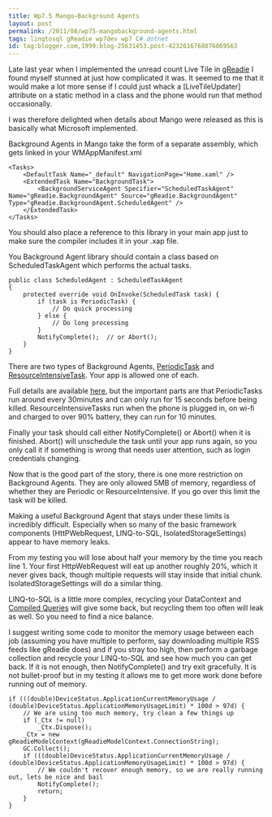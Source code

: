 ```yaml
---
title: Wp7.5 Mango–Background Agents
layout: post
permalink: /2011/08/wp75-mangobackground-agents.html
tags: linqtosql gReadie wp7dev wp7 C# dotnet
id: tag:blogger.com,1999:blog-25631453.post-4232616768076069563
---
```



Late last year when I implemented the unread count Live Tile in [gReadie](http://www.quidsmobile.com/greadie/) I found myself stunned at just how complicated it was. It seemed to me that it would make a lot more sense if I could just whack a [LiveTileUpdater] attribute on a static method in a class and the phone would run that method occasionally.  
  
I was therefore delighted when details about Mango were released as this is basically what Microsoft implemented.  
  
Background Agents in Mango take the form of a separate assembly, which gets linked in your WMAppManifest.xml  
  

```clike
<Tasks>
	<DefaultTask Name="_default" NavigationPage="Home.xaml" />
	<ExtendedTask Name="BackgroundTask">
		<BackgroundServiceAgent Specifier="ScheduledTaskAgent" Name="gReadie.BackgroundAgent" Source="gReadie.BackgroundAgent" Type="gReadie.BackgroundAgent.ScheduledAgent" />
	</ExtendedTask>
</Tasks>

```  
  
  
You should also place a reference to this library in your main app just to make sure the compiler includes it in your .xap file.  
  
You Background Agent library should contain a class based on ScheduledTaskAgent which performs the actual tasks.  
  

```clike
public class ScheduledAgent : ScheduledTaskAgent
{
	protected override void OnInvoke(ScheduledTask task) {
		if (task is PeriodicTask) {
			// Do quick processing
		} else {
			// Do long processing
		}
		NotifyComplete();  // or Abort();
	}
}
```  
  
  
There are two types of Background Agents, [PeriodicTask](http://msdn.microsoft.com/en-us/library/microsoft.phone.scheduler.periodictask.aspx) and [ResourceIntensiveTask](http://msdn.microsoft.com/en-us/library/microsoft.phone.scheduler.resourceintensivetask.aspx). Your app is allowed one of each.  
  
Full details are available [here](http://msdn.microsoft.com/en-us/library/hh202942.aspx), but the important parts are that PeriodicTasks run around every 30minutes and can only run for 15 seconds before being killed. ResourceIntensiveTasks run when the phone is plugged in, on wi-fi and charged to over 90% battery, they can run for 10 minutes.  
  
Finally your task should call either NotifyComplete() or Abort() when it is finished. Abort() will unschedule the task until your app runs again, so you only call it if something is wrong that needs user attention, such as login credentials changing.  
  
Now that is the good part of the story, there is one more restriction on Background Agents. They are only allowed 5MB of memory, regardless of whether they are Periodic or ResourceIntensive. If you go over this limit the task will be killed.  
  
Making a useful Background Agent that stays under these limits is incredibly difficult. Especially when so many of the basic framework components (HttPWebRequest, LINQ-to-SQL, IsolatedStorageSettings) appear to have memory leaks.  
  
From my testing you will lose about half your memory by the time you reach line 1. Your first HttpWebRequest will eat up another roughly 20%, which it never gives back, though multiple requests will stay inside that initial chunk. IsolatedStorageSettings will do a similar thing.  
  
LINQ-to-SQL is a little more complex, recycling your DataContext and [Compiled Queries](http://csainty.blogspot.com/2011/08/wp75-mangocompiled-queries.html) will give some back, but recycling them too often will leak as well. So you need to find a nice balance.  
  
I suggest writing some code to monitor the memory usage between each job (assuming you have multiple to perform, say downloading multiple RSS feeds like gReadie does) and if you stray too high, then perform a garbage collection and recycle your LINQ-to-SQL and see how much you can get back. If it is not enough, then NotifyComplete() and try exit gracefully. It is not bullet-proof but in my testing it allows me to get more work done before running out of memory.  
  

```clike
if (((double)DeviceStatus.ApplicationCurrentMemoryUsage / (double)DeviceStatus.ApplicationMemoryUsageLimit) * 100d > 97d) {
	// We are using too much memory, try clean a few things up
	if (_Ctx != null)
		_Ctx.Dispose();
	_Ctx = new gReadieModelContext(gReadieModelContext.ConnectionString);
	GC.Collect();
	if (((double)DeviceStatus.ApplicationCurrentMemoryUsage / (double)DeviceStatus.ApplicationMemoryUsageLimit) * 100d > 97d) {
		// We couldn't recover enough memory, so we are really running out, lets be nice and bail
		NotifyComplete();
		return;
	}
}

```  
  
  